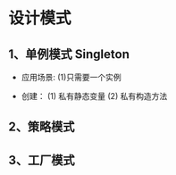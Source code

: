# 设计模式

## 1、单例模式 Singleton
  * 应用场景:
    (1)只需要一个实例
    
  * 创建：
    (1) 私有静态变量
    (2) 私有构造方法
  


## 2、策略模式


## 3、工厂模式